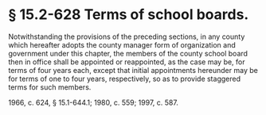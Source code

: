 # § 15.2-628 Terms of school boards.

<p>Notwithstanding the provisions of the preceding sections, in any county which hereafter adopts the county manager form of organization and government under this chapter, the members of the county school board then in office shall be appointed or reappointed, as the case may be, for terms of four years each, except that initial appointments hereunder may be for terms of one to four years, respectively, so as to provide staggered terms for such members.</p><p>1966, c. 624, § 15.1-644.1; 1980, c. 559; 1997, c. 587.</p>